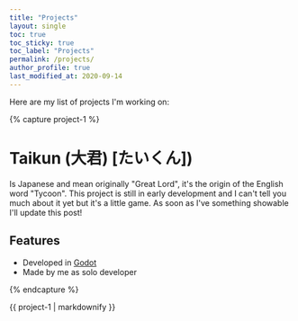 ```yaml
---
title: "Projects"
layout: single
toc: true
toc_sticky: true
toc_label: "Projects"
permalink: /projects/
author_profile: true
last_modified_at: 2020-09-14
---
```


Here are my list of projects I'm working on:

{% capture project-1 %}
# Taikun (大君) [たいくん])

Is Japanese and mean originally "Great Lord", it's the origin of the English word "Tycoon".
This project is still in early development and I can't tell you much about it yet but it's a little game.
As soon as I've something showable I'll update this post!

## Features

* Developed in [Godot](https://godotengine.org)
* Made by me as solo developer

{% endcapture %}

<div class="notice"> {{ project-1 | markdownify }} </div>